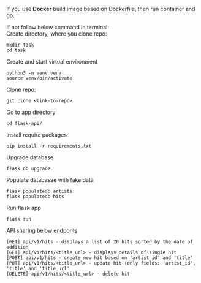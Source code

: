 If you use **Docker** build image based on Dockerfile, then run container and go.

If not follow below command in terminal:    
Create directory, where you clone repo:

    mkdir task
    cd task

Create and start virtual environment

    python3 -m venv venv    
    source venv/bin/activate
    
Clone repo:

    git clone <link-to-repo>

Go to app directory

    cd flask-api/

Install require packages

    pip install -r requirements.txt
    

Upgrade database

    flask db upgrade

Populate databasae with fake data

    flask populatedb artists
    flask populatedb hits
    
Run flask app

    flask run   

API sharing below endponts:
    
    [GET] api/v1/hits - displays a list of 20 hits sorted by the date of addition 
    [GET] api/v1/hits/<title_url> - displays details of single hit
    [POST] api/v1/hits - create new hit based on 'artist_id' and 'title'
    [PUT] api/v1/hits/<title_url> - update hit (only fields: 'artist_id', 'title' and 'title_url'
    [DELETE] api/v1/hits/<title_url> - delete hit